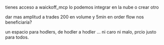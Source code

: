 tienes acceso a waickoff_mcp lo podemos integrar en la nube o crear otro

dar mas amplitud a trades 200 en volume y 5min en order flow nos beneficiaría?



un espacio para hodlers, de hodler a hodler ... ni caro ni malo, prcio justo para todos.